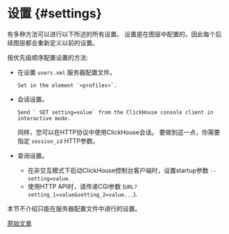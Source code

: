 
# 设置 {#settings}

有多种方法可以进行以下所述的所有设置。
设置是在图层中配置的，因此每个后续图层都会重新定义以前的设置。

按优先级顺序配置设置的方法:

-   在设置 `users.xml` 服务器配置文件。

        Set in the element `<profiles>`.

-   会话设置。

        Send ` SET setting=value` from the ClickHouse console client in interactive mode.

    同样，您可以在HTTP协议中使用ClickHouse会话。 要做到这一点，你需要指定 `session_id` HTTP参数。

-   查询设置。

    -   在非交互模式下启动ClickHouse控制台客户端时，设置startup参数 `--setting=value`.
    -   使用HTTP API时，请传递CGI参数 (`URL?setting_1=value&setting_2=value...`).

本节不介绍只能在服务器配置文件中进行的设置。

[原始文章](https://clickhouse.tech/docs/en/operations/settings/) <!--hide-->
